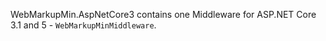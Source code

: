 WebMarkupMin.AspNetCore3 contains one Middleware for ASP.NET Core 3.1 and 5 - `WebMarkupMinMiddleware`.